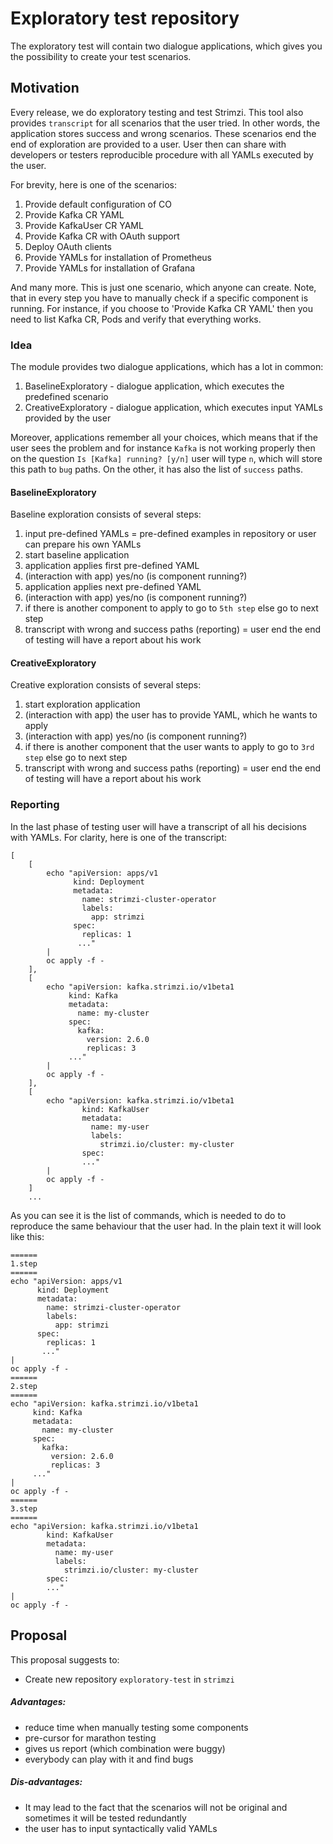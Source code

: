 # Exploratory test repository

The exploratory test will contain two dialogue applications, which gives you the possibility to create your test scenarios. 

## Motivation

Every release, we do exploratory testing and test Strimzi. 
This tool also provides `transcript` for all scenarios that the user tried. In other words, the application stores success and wrong scenarios. 
These scenarios end the end of exploration are provided to a user. 
User then can share with developers or testers reproducible procedure with all YAMLs executed by the user. 

For brevity, here is one of the scenarios:

1. Provide default configuration of CO
2. Provide Kafka CR YAML
3. Provide KafkaUser CR YAML
6. Provide Kafka CR with OAuth support
7. Deploy OAuth clients
8. Provide YAMLs for installation of Prometheus
9. Provide YAMLs for installation of Grafana

And many more. This is just one scenario, which anyone can create. 
Note, that in every step you have to manually check if a specific component is running. 
For instance, if you choose to 'Provide Kafka CR YAML' then you need to list Kafka CR, Pods and verify that everything works.

### Idea

The module provides two dialogue applications, which has a lot in common:
1. BaselineExploratory - dialogue application, which executes the predefined scenario 
2. CreativeExploratory - dialogue application, which executes input YAMLs provided by the user

Moreover, applications remember all your choices, which means that if the user sees the problem and for instance `Kafka` 
is not working properly then on the question `Is [Kafka] running? [y/n]` user will type `n`, which will store this path to `bug` paths. 
On the other, it has also the list of `success` paths.

#### BaselineExploratory 

Baseline exploration consists of several steps:
1. input pre-defined YAMLs = pre-defined examples in repository or user can prepare his own YAMLs
2. start baseline application
3. application applies first pre-defined YAML
4. (interaction with app) yes/no (is component running?)
5. application applies next pre-defined YAML
6. (interaction with app) yes/no (is component running?)
7. if there is another component to apply to go to `5th step` else go to next step 
8. transcript with wrong and success paths (reporting) = user end the end of testing will have a report about his work

#### CreativeExploratory

Creative exploration consists of several steps:
1. start exploration application
2. (interaction with app) the user has to provide YAML, which he wants to apply
3. (interaction with app) yes/no (is component running?)
4. if there is another component that the user wants to apply to go to `3rd step` else go to next step 
5. transcript with wrong and success paths (reporting) = user end the end of testing will have a report about his work

### Reporting

In the last phase of testing user will have a transcript of all his decisions with YAMLs. For clarity, here is one of the transcript:

```
[
    [
        echo "apiVersion: apps/v1
              kind: Deployment
              metadata:
                name: strimzi-cluster-operator
                labels:
                  app: strimzi
              spec:
                replicas: 1
               ..." 
        | 
        oc apply -f -        
    ],
    [
        echo "apiVersion: kafka.strimzi.io/v1beta1
             kind: Kafka
             metadata:
               name: my-cluster
             spec:
               kafka:
                 version: 2.6.0
                 replicas: 3
             ..."
        | 
        oc apply -f -
    ],
    [
        echo "apiVersion: kafka.strimzi.io/v1beta1
                kind: KafkaUser
                metadata:
                  name: my-user
                  labels:
                    strimzi.io/cluster: my-cluster
                spec:
                ..."
        | 
        oc apply -f -
    ]
    ...
```

As you can see it is the list of commands, which is needed to do to reproduce the same behaviour that the user had. 
In the plain text it will look like this:

```
======
1.step
======
echo "apiVersion: apps/v1
      kind: Deployment
      metadata:
        name: strimzi-cluster-operator
        labels:
          app: strimzi
      spec:
        replicas: 1
       ..." 
| 
oc apply -f -  
======
2.step
======
echo "apiVersion: kafka.strimzi.io/v1beta1
     kind: Kafka
     metadata:
       name: my-cluster
     spec:
       kafka:
         version: 2.6.0
         replicas: 3
     ..."
| 
oc apply -f -
======
3.step
======
echo "apiVersion: kafka.strimzi.io/v1beta1
        kind: KafkaUser
        metadata:
          name: my-user
          labels:
            strimzi.io/cluster: my-cluster
        spec:
        ..."
| 
oc apply -f -
```

## Proposal

This proposal suggests to:
* Create new repository `exploratory-test` in `strimzi`

##### Advantages:
* reduce time when manually testing some components
* pre-cursor for marathon testing
* gives us report (which combination were buggy)
* everybody can play with it and find bugs
##### Dis-advantages:
* It may lead to the fact that the scenarios will not be original and sometimes it will be tested redundantly
* the user has to input syntactically valid YAMLs